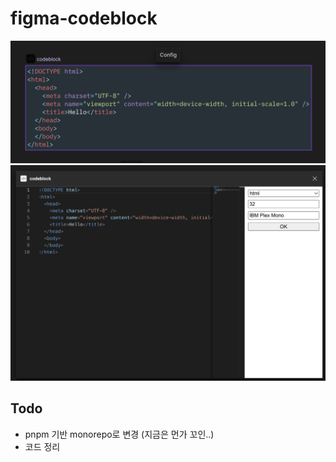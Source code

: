 # figma-codeblock
![codeblock](./_docs/img1.png)
![config](./_docs/img2.png)

## Todo
- pnpm 기반 monorepo로 변경 (지금은 먼가 꼬인..)
- 코드 정리
